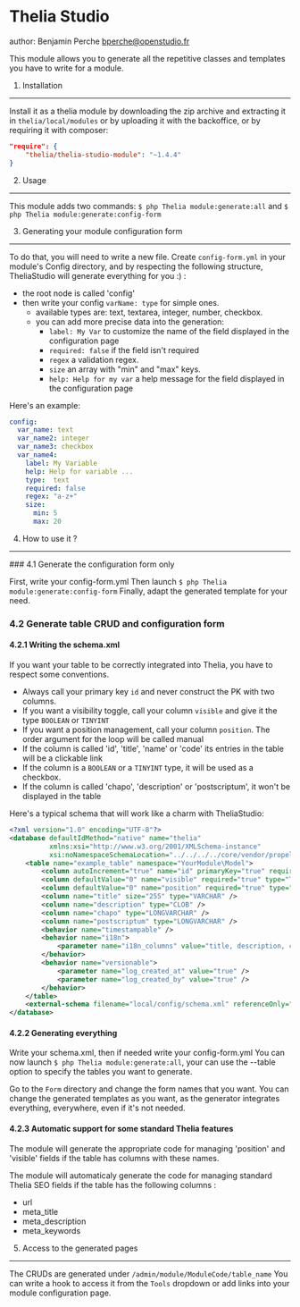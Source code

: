 Thelia Studio
===
author: Benjamin Perche <bperche@openstudio.fr>

This module allows you to generate all the repetitive classes and templates you have to write for a module.

1. Installation
---

Install it as a thelia module by downloading the zip archive and extracting it in ```thelia/local/modules``` or by uploading it with the backoffice,
or by requiring it with composer:
```json
"require": {
    "thelia/thelia-studio-module": "~1.4.4"
}
```

2. Usage
---

This module adds two commands:
```$ php Thelia module:generate:all```
and
```$ php Thelia module:generate:config-form```

3. Generating your module configuration form
---

To do that, you will need to write a new file.
Create ```config-form.yml``` in your module's Config directory,
and by respecting the following structure, TheliaStudio will generate everything for you :) :

- the root node is called 'config'
- then write your config ```varName: type``` for simple ones.
    - available types are: text, textarea, integer, number, checkbox.
    - you can add more precise data into the generation:
        - ```label: My Var``` to customize the name of the field displayed in the configuration page
        - ```required: false``` if the field isn't required
        - ```regex``` a validation regex.
        - ```size``` an array with "min" and "max" keys.
        - ```help: Help for my var``` a help message for the field displayed in the configuration page

Here's an example:
```yaml
config:
  var_name: text
  var_name2: integer
  var_name3: checkbox
  var_name4:
    label: My Variable
    help: Help for variable ... 
    type:  text
    required: false
    regex: "a-z+"
    size:
      min: 5
      max: 20
```

4. How to use it ?
---

### 4.1 Generate the configuration form only

First, write your config-form.yml
Then launch ```$ php Thelia module:generate:config-form```
Finally, adapt the generated template for your need.

### 4.2 Generate table CRUD and configuration form

#### 4.2.1 Writing the schema.xml

If you want your table to be correctly integrated into Thelia, you have to respect some conventions.

- Always call your primary key ```id``` and never construct the PK with two columns.
- If you want a visibility toggle, call your column ```visible``` and give it the type ```BOOLEAN``` or ```TINYINT```
- If you want a position management, call your column ```position```. The order argument for the loop will be called manual
- If the column is called 'id', 'title', 'name' or 'code' its entries in the table will be a clickable link
- If the column is a ```BOOLEAN``` or a ```TINYINT``` type, it will be used as a checkbox.
- If the column is called 'chapo', 'description' or 'postscriptum', it won't be displayed in the table

Here's a typical schema that will work like a charm with TheliaStudio:
```xml
<?xml version="1.0" encoding="UTF-8"?>
<database defaultIdMethod="native" name="thelia"
          xmlns:xsi="http://www.w3.org/2001/XMLSchema-instance"
          xsi:noNamespaceSchemaLocation="../../../../core/vendor/propel/propel/resources/xsd/database.xsd" >
    <table name="example_table" namespace="YourModule\Model">
        <column autoIncrement="true" name="id" primaryKey="true" required="true" type="INTEGER" />
        <column defaultValue="0" name="visible" required="true" type="TINYINT" />
        <column defaultValue="0" name="position" required="true" type="INTEGER" />
        <column name="title" size="255" type="VARCHAR" />
        <column name="description" type="CLOB" />
        <column name="chapo" type="LONGVARCHAR" />
        <column name="postscriptum" type="LONGVARCHAR" />
        <behavior name="timestampable" />
        <behavior name="i18n">
            <parameter name="i18n_columns" value="title, description, chapo, postscriptum" />
        </behavior>
        <behavior name="versionable">
            <parameter name="log_created_at" value="true" />
            <parameter name="log_created_by" value="true" />
        </behavior>
    </table>
    <external-schema filename="local/config/schema.xml" referenceOnly="true" />
</database>

```

#### 4.2.2 Generating everything

Write your schema.xml, then if needed write your config-form.yml
You can now launch ```$ php Thelia module:generate:all```, your can use the --table option to specify the tables you want to generate.

Go to the ```Form``` directory and change the form names that you want.
You can change the generated templates as you want, as the generator integrates everything, everywhere, even if it's not needed.

#### 4.2.3 Automatic support for some standard Thelia features

The module will generate the appropriate code for managing 'position' and 'visible' fields if the table has
columns with these names.

The module will automaticaly generate the code for managing standard Thelia SEO fields if the table has the following columns :
- url
- meta_title
- meta_description
- meta_keywords

5. Access to the generated pages
---

The CRUDs are generated under ```/admin/module/ModuleCode/table_name```
You can write a hook to access it from the ```Tools``` dropdown or add links into your module configuration page.
